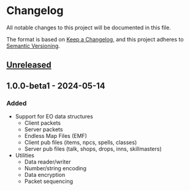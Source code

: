 # Changelog

All notable changes to this project will be documented in this file.

The format is based on [Keep a Changelog](https://keepachangelog.com/en/1.0.0/),
and this project adheres to [Semantic Versioning](https://semver.org/spec/v2.0.0.html).

## [Unreleased]

## 1.0.0-beta1 - 2024-05-14

### Added

- Support for EO data structures
  - Client packets
  - Server packets
  - Endless Map Files (EMF)
  - Client pub files (items, npcs, spells, classes)
  - Server pub files (talk, shops, drops, inns, skillmasters)
- Utilities
  - Data reader/writer
  - Number/string encoding
  - Data encryption
  - Packet sequencing

[Unreleased]: http://github.com/ethanmoffat/eolib-dotnet/compare/v1.0.0-beta1...HEAD
